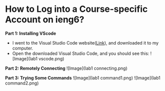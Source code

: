 # How to Log into a Course-specific Account on ieng6?

**Part 1: Installing VScode**
- I went to the Visual Studio Code website([Link](https://code.visualstudio.com)), and downloaded it to my computer.
- Open the downloaded Visual Studio Code, and you should see this:
![Image](lab1 vscode.png)

**Part 2: Remotely Connecting**
![Image](lab1 connecting.png)

**Part 3: Trying Some Commands**
![Image](lab1 command1.png)
![Image](lab1 command2.png)
